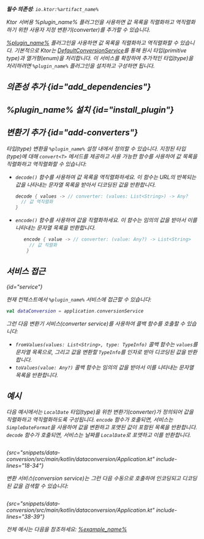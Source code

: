 [//]: # (title: 데이터 변환)

<primary-label ref="server-plugin"/>

<var name="artifact_name" value="ktor-server-data-conversion"/>
<var name="package_name" value="io.ktor.server.plugins.dataconversion"/>
<var name="plugin_name" value="DataConversion"/>
<var name="example_name" value="data-conversion"/>

<tldr>
<include from="lib.topic" element-id="download_example"/>
<p>
<b>필수 의존성</b>: <code>io.ktor:%artifact_name%</code>
</p>
<include from="lib.topic" element-id="native_server_supported"/>
</tldr>

<link-summary>
Ktor 서버용 %plugin_name% 플러그인을 사용하면 값 목록을 직렬화하고 역직렬화하기 위한 사용자 지정 변환기(converter)를 추가할 수 있습니다.
</link-summary>

[%plugin_name%](https://api.ktor.io/ktor-utils/io.ktor.util.converters/-data-conversion/index.html) 플러그인을 사용하면 값 목록을 직렬화하고 역직렬화할 수 있습니다. 기본적으로 Ktor는 [DefaultConversionService](https://api.ktor.io/ktor-utils/io.ktor.util.converters/-default-conversion-service/index.html)를 통해 원시 타입(primitive type)과 열거형(enum)을 처리합니다. 이 서비스를 확장하여 추가적인 타입(type)을 처리하려면 `%plugin_name%` 플러그인을 설치하고 구성하면 됩니다.

## 의존성 추가 {id="add_dependencies"}

<include from="lib.topic" element-id="add_ktor_artifact_intro"/>
<include from="lib.topic" element-id="add_ktor_artifact"/>

## %plugin_name% 설치 {id="install_plugin"}

<include from="lib.topic" element-id="install_plugin"/>

## 변환기 추가 {id="add-converters"}

타입(type) 변환을 `%plugin_name%` 설정 내에서 정의할 수 있습니다. 지정된 타입(type)에 대해 `convert<T>` 메서드를 제공하고 사용 가능한 함수를 사용하여 값 목록을 직렬화하고 역직렬화할 수 있습니다:

* `decode()` 함수를 사용하여 값 목록을 역직렬화하세요. 이 함수는 URL의 반복되는 값을 나타내는 문자열 목록을 받아서 디코딩된 값을 반환합니다.

  ```kotlin
  decode { values -> // converter: (values: List<String>) -> Any?
    // 값 역직렬화
  }
  ```

* `encode()` 함수를 사용하여 값을 직렬화하세요. 이 함수는 임의의 값을 받아서 이를 나타내는 문자열 목록을 반환합니다.

  ```kotlin
     encode { value -> // converter: (value: Any?) -> List<String>
       // 값 직렬화
      }
  ```

## 서비스 접근

{id="service"}

현재 컨텍스트에서 `%plugin_name%` 서비스에 접근할 수 있습니다:

```kotlin
val dataConversion = application.conversionService
```

그런 다음 변환기 서비스(converter service)를 사용하여 콜백 함수를 호출할 수 있습니다:

* `fromValues(values: List<String>, type: TypeInfo)` 콜백 함수는 `values`를 문자열 목록으로, 그리고 값을 변환할 `TypeInfo`를 인자로 받아 디코딩된 값을 반환합니다.
* `toValues(value: Any?)` 콜백 함수는 임의의 값을 받아서 이를 나타내는 문자열 목록을 반환합니다.

## 예시

다음 예시에서는 `LocalDate` 타입(type)을 위한 변환기(converter)가 정의되어 값을 직렬화하고 역직렬화하도록 구성됩니다. `encode` 함수가 호출되면, 서비스는 `SimpleDateFormat`을 사용하여 값을 변환하고 포맷된 값이 포함된 목록을 반환합니다. `decode` 함수가 호출되면, 서비스는 날짜를 `LocalDate`로 포맷하고 이를 반환합니다.

```kotlin
```

{src="snippets/data-conversion/src/main/kotlin/dataconversion/Application.kt" include-lines="18-34"}

변환 서비스(conversion service)는 그런 다음 수동으로 호출하여 인코딩되고 디코딩된 값을 검색할 수 있습니다:

```kotlin
```

{src="snippets/data-conversion/src/main/kotlin/dataconversion/Application.kt" include-lines="38-39"}

전체 예시는 다음을 참조하세요: [%example_name%](https://github.com/ktorio/ktor-documentation/tree/%ktor_version%/codeSnippets/snippets/%example_name%)